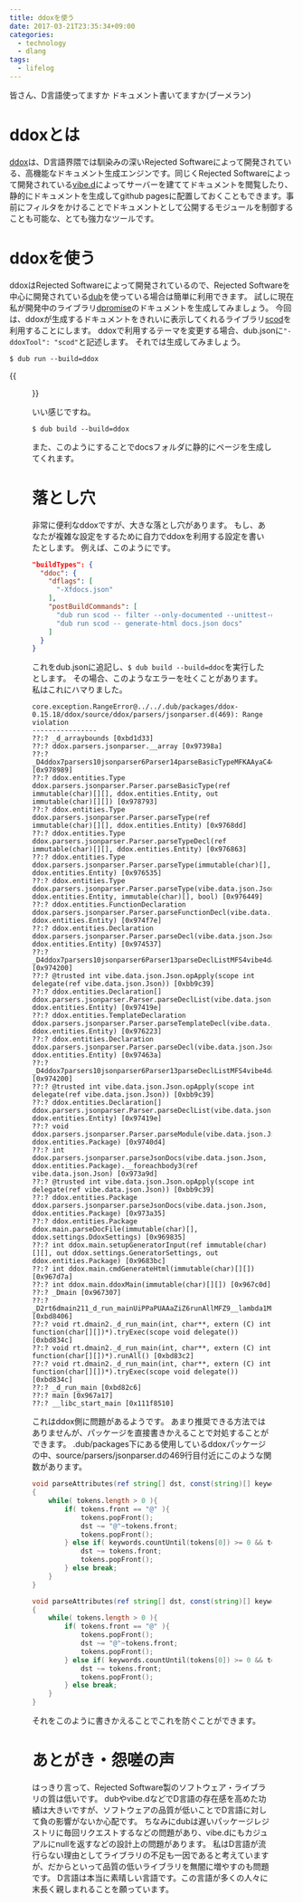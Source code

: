 ```yaml
---
title: ddoxを使う
date: 2017-03-21T23:35:34+09:00
categories:
  - technology
  - dlang
tags:
  - lifelog
---
```


皆さん、D言語使ってますか
ドキュメント書いてますか(ブーメラン)

# ddoxとは

[ddox](https://github.com/rejectedsoftware/ddox)は、D言語界隈では馴染みの深いRejected Softwareによって開発されている、高機能なドキュメント生成エンジンです。同じくRejected Softwareによって開発されている[vibe.d](http://vibed.org/)によってサーバーを建ててドキュメントを閲覧したり、静的にドキュメントを生成してgithub pagesに配置しておくこともできます。事前にフィルタをかけることでドキュメントとして公開するモジュールを制御することも可能な、とても強力なツールです。


# ddoxを使う

ddoxはRejected Softwareによって開発されているので、Rejected Softwareを中心に開発されている[dub](https://github.com/dlang/dub)を使っている場合は簡単に利用できます。
試しに現在私が開発中のライブラリ[dpromise](https://github.com/Tosuke/dpromise)のドキュメントを生成してみましょう。
今回は、ddoxが生成するドキュメントをきれいに表示してくれるライブラリ[scod](https://github.com/MartinNowak/scod)を利用することにします。
ddoxで利用するテーマを変更する場合、dub.jsonに`"-ddoxTool": "scod"`と記述します。
それでは生成してみましょう。
```
$ dub run --build=ddox
```
{{<figure src="https://static.tosukeapps.tk/use-ddox/scod.jpg" title="scod">}}

いい感じですね。
```
$ dub build --build=ddox
```
また、このようにすることでdocsフォルダに静的にページを生成してくれます。

# 落とし穴

非常に便利なddoxですが、大きな落とし穴があります。
もし、あなたが複雑な設定をするために自力でddoxを利用する設定を書いたとします。
例えば、このようにです。
``` json
"buildTypes": {
  "ddoc": {
    "dflags": [
      "-Xfdocs.json"
    ],
    "postBuildCommands": [
      "dub run scod -- filter --only-documented --unittest-examples docs.json",
      "dub run scod -- generate-html docs.json docs"
    ]
  }
}
```
これをdub.jsonに追記し、`$ dub build --build=ddoc`を実行したとします。
その場合、このようなエラーを吐くことがあります。
私はこれにハマりました。
```
core.exception.RangeError@../../.dub/packages/ddox-0.15.18/ddox/source/ddox/parsers/jsonparser.d(469): Range violation
----------------
??:? _d_arraybounds [0xbd1d33]
??:? ddox.parsers.jsonparser.__array [0x97398a]
??:? _D4ddox7parsers10jsonparser6Parser14parseBasicTypeMFKAAyaC4ddox8entities6EntityJAAyaZ15parseAttributesMFNaNbNfKAAyaAxAyaZv [0x978989]
??:? ddox.entities.Type ddox.parsers.jsonparser.Parser.parseBasicType(ref immutable(char)[][], ddox.entities.Entity, out immutable(char)[][]) [0x978793]
??:? ddox.entities.Type ddox.parsers.jsonparser.Parser.parseType(ref immutable(char)[][], ddox.entities.Entity) [0x9768dd]
??:? ddox.entities.Type ddox.parsers.jsonparser.Parser.parseTypeDecl(ref immutable(char)[][], ddox.entities.Entity) [0x976863]
??:? ddox.entities.Type ddox.parsers.jsonparser.Parser.parseType(immutable(char)[], ddox.entities.Entity) [0x976535]
??:? ddox.entities.Type ddox.parsers.jsonparser.Parser.parseType(vibe.data.json.Json, ddox.entities.Entity, immutable(char)[], bool) [0x976449]
??:? ddox.entities.FunctionDeclaration ddox.parsers.jsonparser.Parser.parseFunctionDecl(vibe.data.json.Json, ddox.entities.Entity) [0x974f7e]
??:? ddox.entities.Declaration ddox.parsers.jsonparser.Parser.parseDecl(vibe.data.json.Json, ddox.entities.Entity) [0x974537]
??:? _D4ddox7parsers10jsonparser6Parser13parseDeclListMFS4vibe4data4json4JsonC4ddox8entities6EntityZ14__foreachbody3MFKS4vibe4data4json4JsonZi [0x974200]
??:? @trusted int vibe.data.json.Json.opApply(scope int delegate(ref vibe.data.json.Json)) [0xbb9c39]
??:? ddox.entities.Declaration[] ddox.parsers.jsonparser.Parser.parseDeclList(vibe.data.json.Json, ddox.entities.Entity) [0x97419e]
??:? ddox.entities.TemplateDeclaration ddox.parsers.jsonparser.Parser.parseTemplateDecl(vibe.data.json.Json, ddox.entities.Entity) [0x976223]
??:? ddox.entities.Declaration ddox.parsers.jsonparser.Parser.parseDecl(vibe.data.json.Json, ddox.entities.Entity) [0x97463a]
??:? _D4ddox7parsers10jsonparser6Parser13parseDeclListMFS4vibe4data4json4JsonC4ddox8entities6EntityZ14__foreachbody3MFKS4vibe4data4json4JsonZi [0x974200]
??:? @trusted int vibe.data.json.Json.opApply(scope int delegate(ref vibe.data.json.Json)) [0xbb9c39]
??:? ddox.entities.Declaration[] ddox.parsers.jsonparser.Parser.parseDeclList(vibe.data.json.Json, ddox.entities.Entity) [0x97419e]
??:? void ddox.parsers.jsonparser.Parser.parseModule(vibe.data.json.Json, ddox.entities.Package) [0x9740d4]
??:? int ddox.parsers.jsonparser.parseJsonDocs(vibe.data.json.Json, ddox.entities.Package).__foreachbody3(ref vibe.data.json.Json) [0x973a9d]
??:? @trusted int vibe.data.json.Json.opApply(scope int delegate(ref vibe.data.json.Json)) [0xbb9c39]
??:? ddox.entities.Package ddox.parsers.jsonparser.parseJsonDocs(vibe.data.json.Json, ddox.entities.Package) [0x973a35]
??:? ddox.entities.Package ddox.main.parseDocFile(immutable(char)[], ddox.settings.DdoxSettings) [0x969835]
??:? int ddox.main.setupGeneratorInput(ref immutable(char)[][], out ddox.settings.GeneratorSettings, out ddox.entities.Package) [0x9683bc]
??:? int ddox.main.cmdGenerateHtml(immutable(char)[][]) [0x967d7a]
??:? int ddox.main.ddoxMain(immutable(char)[][]) [0x967c0d]
??:? _Dmain [0x967307]
??:? _D2rt6dmain211_d_run_mainUiPPaPUAAaZiZ6runAllMFZ9__lambda1MFZv [0xbd8406]
??:? void rt.dmain2._d_run_main(int, char**, extern (C) int function(char[][])*).tryExec(scope void delegate()) [0xbd834c]
??:? void rt.dmain2._d_run_main(int, char**, extern (C) int function(char[][])*).runAll() [0xbd83c2]
??:? void rt.dmain2._d_run_main(int, char**, extern (C) int function(char[][])*).tryExec(scope void delegate()) [0xbd834c]
??:? _d_run_main [0xbd82c6]
??:? main [0x967a17]
??:? __libc_start_main [0x111f8510]
```
これはddox側に問題があるようです。
あまり推奨できる方法ではありませんが、パッケージを直接書きかえることで対処することができます。
.dub/packages下にある使用しているddoxパッケージの中、source/parsers/jsonparser.dの469行目付近にこのような関数があります。
```d
void parseAttributes(ref string[] dst, const(string)[] keywords)
{
	while( tokens.length > 0 ){
		if( tokens.front == "@" ){
			tokens.popFront();
			dst ~= "@"~tokens.front;
			tokens.popFront();
		} else if( keywords.countUntil(tokens[0]) >= 0 && tokens[1] != "(" ){
			dst ~= tokens.front;
			tokens.popFront();
		} else break;
	}
}
```
```d
void parseAttributes(ref string[] dst, const(string)[] keywords)
{
	while( tokens.length > 0 ){
		if( tokens.front == "@" ){
			tokens.popFront();
			dst ~= "@"~tokens.front;
			tokens.popFront();
		} else if( keywords.countUntil(tokens[0]) >= 0 && tokens.length > 2 && tokens[1] != "(" ){
			dst ~= tokens.front;
			tokens.popFront();
		} else break;
	}
}
```
それをこのように書きかえることでこれを防ぐことができます。

# あとがき・怨嗟の声

はっきり言って、Rejected Software製のソフトウェア・ライブラリの質は低いです。
dubやvibe.dなどでD言語の存在感を高めた功績は大きいですが、ソフトウェアの品質が低いことでD言語に対して負の影響がないか心配です。
ちなみにdubは遅いパッケージレジストリに毎回リクエストするなどの問題があり、vibe.dにもカジュアルにnullを返すなどの設計上の問題があります。
私はD言語が流行らない理由としてライブラリの不足も一因であると考えていますが、だからといって品質の低いライブラリを無闇に増やすのも問題です。
D言語は本当に素晴しい言語です。この言語が多くの人々に末長く親しまれることを願っています。